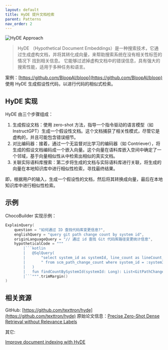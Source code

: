 ```yaml
---
layout: default
title: HyDE 提升文档检索
parent: Patterns
nav_order: 2
---
```


![HyDE Approach](https://github.com/texttron/hyde/raw/main/approach.png)

> HyDE （Hypothetical Document Embeddings）是一种搜索技术，它通过生成虚构文档，并将其转化成向量，来帮助搜索系统在没有相关性标签的情况下
> 找到相关信息。 它能够过滤掉虚构文档中的错误信息，具有强大的搜索性能，适用于多种任务和语言。

案例：[https://github.com/BloopAI/bloop](https://github.com/BloopAI/bloop) 使用 HyDE 生成假设性代码，以进行代码的相似式检索。

## HyDE 实现

HyDE 由三个步骤组成：

1. 生成假设文档：使用 zero-shot 方法，指导一个指令驱动的语言模型（如 InstructGPT）生成一个假设性文档。这个文档捕获了相关性模式，尽管它是虚构的，并且可能包含错误细节。
2. 对比编码器：接着，通过一个无监督对比学习的编码器（如 Contriever），将生成的假设文档编码成一个嵌入向量。这个向量在语料库嵌入空间中确定了一个邻域，基于向量相似性从中检索出相似的真实文档。
3. 关联实际语料库搜索：第二步将生成的文档与实际语料库进行关联，将生成的向量在本地知识库中进行相似性检索，寻找最终结果。

即，根据用户的输入，生成一个假设性的文档，然后将其转换成向量，最后在本地知识库中进行相似性检索。

## 示例

ChocoBuilder 实现示例：

```kotlin
ExplainQuery(
    question = "如何通过 ID 查找代码库变更信息?",
    englishQuery = "query git path change count by system id",
    originLanguageQuery = "// 通过 id 查找 Git 代码库路径变更统计信息",
    hypotheticalCode = """
        |```kotlin
        |   @SqlQuery(
        |       "select system_id as systemId, line_count as lineCount, path, changes" +
        |       " from scm_path_change_count where system_id = :systemId"
        |   )
        |   fun findCountBySystemId(systemId: Long): List<GitPathChangeCount>
        |```""".trimMargin()
)
```

## 相关资源


GitHub: [https://github.com/texttron/hyde](https://github.com/texttron/hyde)
原始论文信息：[Precise Zero-Shot Dense Retrieval without Relevance Labels](https://arxiv.org/abs/2212.10496)

其它:

[Improve document indexing with HyDE](https://python.langchain.com/docs/use_cases/question_answering/how_to/hyde)